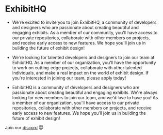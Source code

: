 # ExhibitHQ

- We're excited to invite you to join ExhibitHQ, a community of developers and designers who are passionate about creating beautiful and engaging exhibits. As a member of our community, you'll have access to our private repositories, collaborate with other members on projects, and receive early access to new features. We hope you'll join us in building the future of exhibit design!

- We're looking for talented developers and designers to join our team at ExhibitHQ. As a member of our organization, you'll have the opportunity to work on cutting-edge projects, collaborate with other talented individuals, and make a real impact on the world of exhibit design. If you're interested in joining our team, please apply today!

- ExhibitHQ is a community of developers and designers who are passionate about creating beautiful and engaging exhibits. We're always looking for new members to join our team, and we'd love to have you! As a member of our organization, you'll have access to our private repositories, collaborate with other members on projects, and receive early access to new features. We hope you'll join us in building the future of exhibit design!

Join our [discord](https://discord.gg/xEmrjeeS) 😇
